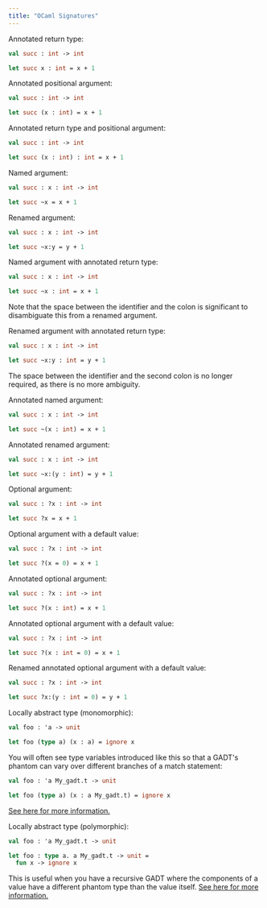 ```yaml
---
title: "OCaml Signatures"
---
```


Annotated return type:

```ocaml
val succ : int -> int

let succ x : int = x + 1
```

Annotated positional argument:

```ocaml
val succ : int -> int

let succ (x : int) = x + 1
```

Annotated return type and positional argument:

```ocaml
val succ : int -> int

let succ (x : int) : int = x + 1
```

Named argument:

```ocaml
val succ : x : int -> int

let succ ~x = x + 1
```

Renamed argument:

```ocaml
val succ : x : int -> int

let succ ~x:y = y + 1
```

Named argument with annotated return type:

```ocaml
val succ : x : int -> int

let succ ~x : int = x + 1
```

Note that the space between the identifier and the colon is significant to
disambiguate this from a renamed argument.

Renamed argument with annotated return type:

```ocaml
val succ : x : int -> int

let succ ~x:y : int = y + 1
```

The space between the identifier and the second colon is no longer required, as
there is no more ambiguity.

Annotated named argument:

```ocaml
val succ : x : int -> int

let succ ~(x : int) = x + 1
```

Annotated renamed argument:

```ocaml
val succ : x : int -> int

let succ ~x:(y : int) = y + 1
```

Optional argument:

```ocaml
val succ : ?x : int -> int

let succ ?x = x + 1
```

Optional argument with a default value:

```ocaml
val succ : ?x : int -> int

let succ ?(x = 0) = x + 1
```

Annotated optional argument:

```ocaml
val succ : ?x : int -> int

let succ ?(x : int) = x + 1
```

Annotated optional argument with a default value:

```ocaml
val succ : ?x : int -> int

let succ ?(x : int = 0) = x + 1
```

Renamed annotated optional argument with a default value:

```ocaml
val succ : ?x : int -> int

let succ ?x:(y : int = 0) = y + 1
```

Locally abstract type (monomorphic):

```ocaml
val foo : 'a -> unit

let foo (type a) (x : a) = ignore x
```

You will often see type variables introduced like this so that a GADT's phantom
can vary over different branches of a match statement:

```ocaml
val foo : 'a My_gadt.t -> unit

let foo (type a) (x : a My_gadt.t) = ignore x
```

[See here for more information.][monomorphic]

Locally abstract type (polymorphic):

```ocaml
val foo : 'a My_gadt.t -> unit

let foo : type a. a My_gadt.t -> unit =
  fun x -> ignore x
```

This is useful when you have a recursive GADT where the components of a value
have a different phantom type than the value
itself. [See here for more information.][polymorphic]

[monomorphic]: https://caml.inria.fr/pub/docs/manual-ocaml/extn.html#sec228
[polymorphic]: https://caml.inria.fr/pub/docs/manual-ocaml/extn.html#s%3Agadts
